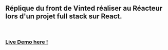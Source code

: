 <h2>Réplique du front de Vinted réaliser au Réacteur lors d'un projet full stack sur React.</h2>
<br/>
<h3><a href="https://vinted-front.netlify.app/">Live Demo here !</a><h3/>
